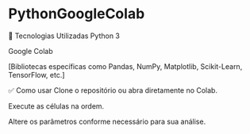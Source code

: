 # PythonGoogleColab

🚀 Tecnologias Utilizadas
Python 3

Google Colab

[Bibliotecas específicas como Pandas, NumPy, Matplotlib, Scikit-Learn, TensorFlow, etc.]

✅ Como usar
Clone o repositório ou abra diretamente no Colab.

Execute as células na ordem.

Altere os parâmetros conforme necessário para sua análise.
